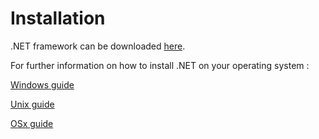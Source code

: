 # Installation

.NET framework can be downloaded [here](https://dotnet.microsoft.com/download).

For further information on how to install .NET on your operating system :

[Windows guide](https://dotnet.microsoft.com/learn/dotnet/hello-world-tutorial/intro?initial-os=windows)

[Unix guide](https://dotnet.microsoft.com/learn/dotnet/hello-world-tutorial/intro?initial-os=linux)

[OSx guide](https://dotnet.microsoft.com/learn/dotnet/hello-world-tutorial/intro?initial-os=macos)

